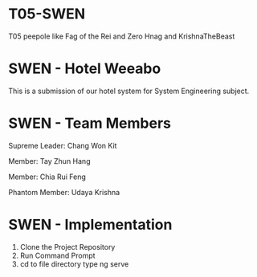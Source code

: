# T05-SWEN
T05 peepole like Fag of the Rei and Zero Hnag and KrishnaTheBeast
# SWEN - Hotel Weeabo
This is a submission of our hotel system for System Engineering subject.

# SWEN - Team Members
Supreme Leader: Chang Won Kit

Member: Tay Zhun Hang

Member: Chia Rui Feng

Phantom Member: Udaya Krishna

# SWEN - Implementation
1. Clone the Project Repository
2. Run Command Prompt
3. cd to file directory
   type ng serve
